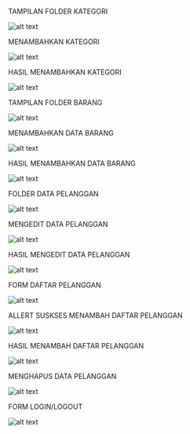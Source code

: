 TAMPILAN FOLDER KATEGORI

![alt text](https://github.com/anisanisah05/ci_login_CRUD/blob/master/1.png)


MENAMBAHKAN KATEGORI

![alt text](https://github.com/anisanisah05/ci_login_CRUD/blob/master/2.png)

HASIL MENAMBAHKAN KATEGORI

![alt text](https://github.com/anisanisah05/ci_login_CRUD/blob/master/3.png)

TAMPILAN FOLDER BARANG

![alt text](https://github.com/anisanisah05/ci_login_CRUD/blob/master/4.png)

MENAMBAHKAN DATA BARANG

![alt text](https://github.com/anisanisah05/ci_login_CRUD/blob/master/5.png)

HASIL MENAMBAHKAN DATA BARANG

![alt text](https://github.com/anisanisah05/ci_login_CRUD/blob/master/6.png)

FOLDER DATA PELANGGAN

![alt text](https://github.com/anisanisah05/ci_login_CRUD/blob/master/7.png)

MENGEDIT DATA PELANGGAN

![alt text](https://github.com/anisanisah05/ci_login_CRUD/blob/master/8.png)

HASIL MENGEDIT DATA PELANGGAN

![alt text](https://github.com/anisanisah05/ci_login_CRUD/blob/master/9.png)

FORM DAFTAR PELANGGAN

![alt text](https://github.com/anisanisah05/ci_login_CRUD/blob/master/10.png)

ALLERT SUSKSES MENAMBAH DAFTAR PELANGGAN

![alt text](https://github.com/anisanisah05/ci_login_CRUD/blob/master/11.png)

HASIL MENAMBAH DAFTAR PELANGGAN

![alt text](https://github.com/anisanisah05/ci_login_CRUD/blob/master/12.png)

MENGHAPUS DATA PELANGGAN

![alt text](https://github.com/anisanisah05/ci_login_CRUD/blob/master/13.png)

FORM LOGIN/LOGOUT

![alt text](https://github.com/anisanisah05/ci_login_CRUD/blob/master/14.png)
